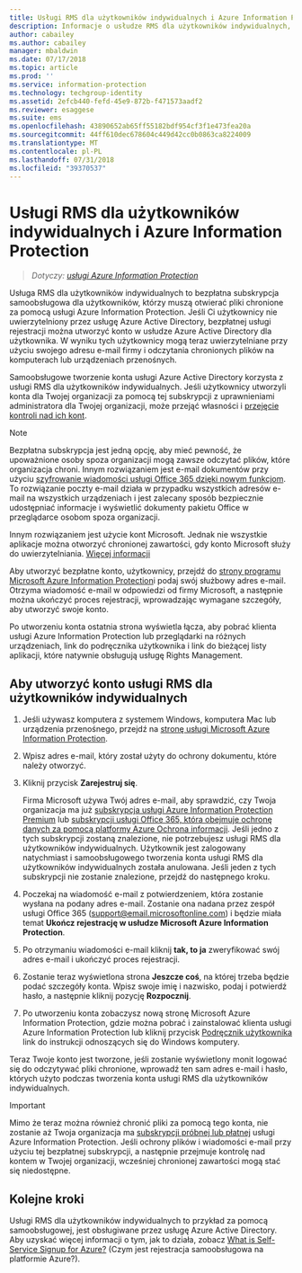 ```yaml
---
title: Usługi RMS dla użytkowników indywidualnych i Azure Information Protection
description: Informacje o usłudze RMS dla użytkowników indywidualnych, bezpłatnej subskrypcji samoobsługowej dla użytkowników, którzy otrzymali chronionych plików, ale ci użytkownicy nie mogą zostać uwierzytelnieni, ponieważ dział IT nie będzie zarządzała kontem ich na platformie Azure.
author: cabailey
ms.author: cabailey
manager: mbaldwin
ms.date: 07/17/2018
ms.topic: article
ms.prod: ''
ms.service: information-protection
ms.technology: techgroup-identity
ms.assetid: 2efcb440-fefd-45e9-872b-f471573aadf2
ms.reviewer: esaggese
ms.suite: ems
ms.openlocfilehash: 43890652ab65ff55182bdf954cf3f1e473fea20a
ms.sourcegitcommit: 44ff610dec678604c449d42cc0b0863ca8224009
ms.translationtype: MT
ms.contentlocale: pl-PL
ms.lasthandoff: 07/31/2018
ms.locfileid: "39370537"
---
```

# <a name="rms-for-individuals-and-azure-information-protection"></a>Usługi RMS dla użytkowników indywidualnych i Azure Information Protection

>*Dotyczy: [usługi Azure Information Protection](https://azure.microsoft.com/pricing/details/information-protection)*

Usługa RMS dla użytkowników indywidualnych to bezpłatna subskrypcja samoobsługowa dla użytkowników, którzy muszą otwierać pliki chronione za pomocą usługi Azure Information Protection. Jeśli Ci użytkownicy nie uwierzytelniony przez usługę Azure Active Directory, bezpłatnej usługi rejestracji można utworzyć konto w usłudze Azure Active Directory dla użytkownika. W wyniku tych użytkownicy mogą teraz uwierzytelniane przy użyciu swojego adresu e-mail firmy i odczytania chronionych plików na komputerach lub urządzeniach przenośnych.

Samoobsługowe tworzenie konta usługi Azure Active Directory korzysta z usługi RMS dla użytkowników indywidualnych. Jeśli użytkownicy utworzyli konta dla Twojej organizacji za pomocą tej subskrypcji z uprawnieniami administratora dla Twojej organizacji, może przejąć własności i [przejęcie kontroli nad ich kont](/active-directory/domains-admin-takeover#external-admin-takeover). 


> [!NOTE]
> Bezpłatna subskrypcja jest jedną opcję, aby mieć pewność, że upoważnione osoby spoza organizacji mogą zawsze odczytać plików, które organizacja chroni. Innym rozwiązaniem jest e-mail dokumentów przy użyciu [szyfrowanie wiadomości usługi Office 365 dzięki nowym funkcjom](https://support.office.com/article/7ff0c040-b25c-4378-9904-b1b50210d00e). To rozwiązanie poczty e-mail działa w przypadku wszystkich adresów e-mail na wszystkich urządzeniach i jest zalecany sposób bezpiecznie udostępniać informacje i wyświetlić dokumenty pakietu Office w przeglądarce osobom spoza organizacji.
> 
> Innym rozwiązaniem jest użycie kont Microsoft. Jednak nie wszystkie aplikacje można otworzyć chronionej zawartości, gdy konto Microsoft służy do uwierzytelniania. [Więcej informacji](../get-started/secure-collaboration-documents.md#supported-scenarios-for-opening-protected-documents) 

Aby utworzyć bezpłatne konto, użytkownicy, przejdź do [strony programu Microsoft Azure Information Protection](https://aka.ms/rms-signup)i podaj swój służbowy adres e-mail. Otrzyma wiadomość e-mail w odpowiedzi od firmy Microsoft, a następnie można ukończyć proces rejestracji, wprowadzając wymagane szczegóły, aby utworzyć swoje konto. 

Po utworzeniu konta ostatnia strona wyświetla łącza, aby pobrać klienta usługi Azure Information Protection lub przeglądarki na różnych urządzeniach, link do podręcznika użytkownika i link do bieżącej listy aplikacji, które natywnie obsługują usługę Rights Management. 

## <a name="to-sign-up-for-rms-for-individuals"></a>Aby utworzyć konto usługi RMS dla użytkowników indywidualnych

1. Jeśli używasz komputera z systemem Windows, komputera Mac lub urządzenia przenośnego, przejdź na [stronę usługi Microsoft Azure Information Protection](https://aka.ms/rms-signup).

2. Wpisz adres e-mail, który został użyty do ochrony dokumentu, które należy otworzyć.

3. Kliknij przycisk **Zarejestruj się**.

    Firma Microsoft używa Twój adres e-mail, aby sprawdzić, czy Twoja organizacja ma już [subskrypcja usługi Azure Information Protection Premium](https://www.microsoft.com/cloud-platform/azure-information-protection-pricing) lub [subskrypcji usługi Office 365, która obejmuje ochronę danych za pomocą platformy Azure Ochrona informacji](http://download.microsoft.com/download/E/C/F/ECF42E71-4EC0-48FF-AA00-577AC14D5B5C/Azure_Information_Protection_licensing_datasheet_EN-US.pdf). Jeśli jedno z tych subskrypcji zostaną znalezione, nie potrzebujesz usługi RMS dla użytkowników indywidualnych. Użytkownik jest zalogowany natychmiast i samoobsługowego tworzenia konta usługi RMS dla użytkowników indywidualnych została anulowana. Jeśli jeden z tych subskrypcji nie zostanie znalezione, przejdź do następnego kroku.

4. Poczekaj na wiadomość e-mail z potwierdzeniem, która zostanie wysłana na podany adres e-mail. Zostanie ona nadana przez zespół usługi Office 365 (support@email.microsoftonline.com) i będzie miała temat **Ukończ rejestrację w usłudze Microsoft Azure Information Protection**.

5. Po otrzymaniu wiadomości e-mail kliknij **tak, to ja** zweryfikować swój adres e-mail i ukończyć proces rejestracji.

6. Zostanie teraz wyświetlona strona **Jeszcze coś**, na której trzeba będzie podać szczegóły konta. Wpisz swoje imię i nazwisko, podaj i potwierdź hasło, a następnie kliknij pozycję **Rozpocznij**.

7. Po utworzeniu konta zobaczysz nową stronę Microsoft Azure Information Protection, gdzie można pobrać i zainstalować klienta usługi Azure Information Protection lub kliknij przycisk [Podręcznik użytkownika](../rms-client/client-user-guide.md) link do instrukcji odnoszących się do Windows komputery.

Teraz Twoje konto jest tworzone, jeśli zostanie wyświetlony monit logować się do odczytywać pliki chronione, wprowadź ten sam adres e-mail i hasło, których użyto podczas tworzenia konta usługi RMS dla użytkowników indywidualnych.

> [!IMPORTANT]
> Mimo że teraz można również chronić pliki za pomocą tego konta, nie zostanie aż Twoja organizacja ma [subskrypcji próbnej lub płatnej](https://azure.microsoft.com/pricing/details/information-protection/) usługi Azure Information Protection. Jeśli ochrony plików i wiadomości e-mail przy użyciu tej bezpłatnej subskrypcji, a następnie przejmuje kontrolę nad kontem w Twojej organizacji, wcześniej chronionej zawartości mogą stać się niedostępne.


## <a name="next-steps"></a>Kolejne kroki
Usługi RMS dla użytkowników indywidualnych to przykład za pomocą samoobsługowej, jest obsługiwane przez usługę Azure Active Directory. Aby uzyskać więcej informacji o tym, jak to działa, zobacz [What is Self-Service Signup for Azure?](/active-directory/active-directory-self-service-signup) (Czym jest rejestracja samoobsługowa na platformie Azure?).

